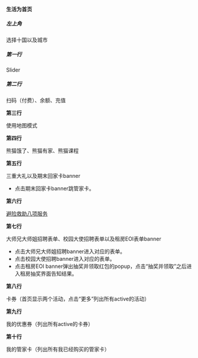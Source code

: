 #### 生活为首页

##### 左上角

选择十国以及城市

##### 第一行

Slider

##### 第二行

扫码（付费）、余额、充值

**第三行**

使用地图模式

**第四行**

熊猫饿了、熊猫有家、熊猫课程

**第五行**

三重大礼以及期末回家卡banner

* 点击期末回家卡banner跳管家卡。

**第六行**

[避险救助八项服务](/product-overview-and-use-cases/functional-requirements/sheng-huo/bi-xian-jiu-zhu.md)

**第七行**

大师兄大师姐招聘表单、校园大使招聘表单以及租房EOI表单banner

* 点击大师兄大师姐招聘banner进入对应的表单。
* 点击校园大使招聘banner进入对应的表单。
* 点击租房EOI banner弹出抽奖并领取红包的popup，点击“抽奖并领取”之后进入租房抽奖界面告知结果。

**第八行**

卡券（首页显示两个活动，点击“更多”列出所有active的活动）

**第九行**

我的优惠券（列出所有active的卡券）

**第十行**

我的管家卡（列出所有我已经购买的管家卡）

